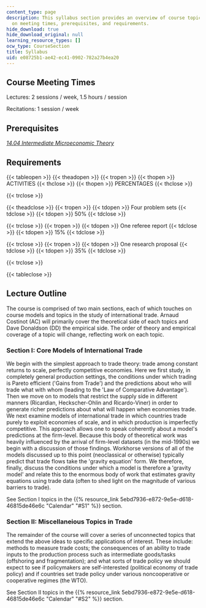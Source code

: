 ```yaml
---
content_type: page
description: This syllabus section provides an overview of course topics and information
  on meeting times, prerequisites, and requirements.
hide_download: true
hide_download_original: null
learning_resource_types: []
ocw_type: CourseSection
title: Syllabus
uid: e08725b1-ae42-ec41-0902-782a27b4ea20
---
```


Course Meeting Times
--------------------

Lectures: 2 sessions / week, 1.5 hours / session

Recitations: 1 session / week

Prerequisites
-------------

[_14.04 Intermediate Microeconomic Theory_](/courses/14-04-intermediate-microeconomic-theory-fall-2006)

Requirements
------------

{{< tableopen >}}
{{< theadopen >}}
{{< tropen >}}
{{< thopen >}}
ACTIVITIES
{{< thclose >}}
{{< thopen >}}
PERCENTAGES
{{< thclose >}}

{{< trclose >}}

{{< theadclose >}}
{{< tropen >}}
{{< tdopen >}}
Four problem sets
{{< tdclose >}}
{{< tdopen >}}
50%
{{< tdclose >}}

{{< trclose >}}
{{< tropen >}}
{{< tdopen >}}
One referee report
{{< tdclose >}}
{{< tdopen >}}
15%
{{< tdclose >}}

{{< trclose >}}
{{< tropen >}}
{{< tdopen >}}
One research proposal
{{< tdclose >}}
{{< tdopen >}}
35%
{{< tdclose >}}

{{< trclose >}}

{{< tableclose >}}

Lecture Outline
---------------

The course is comprised of two main sections, each of which touches on course models and topics in the study of international trade. Arnaud Costinot (AC) will primarily cover the theoretical side of each topics and Dave Donaldson (DD) the empirical side. The order of theory and empirical coverage of a topic will change, reflecting work on each topic.

### Section I: Core Models of International Trade

We begin with the simplest approach to trade theory: trade among constant returns to scale, perfectly competitive economies. Here we first study, in completely general production settings, the conditions under which trading is Pareto efficient ('Gains from Trade') and the predictions about who will trade what with whom (leading to the 'Law of Comparative Advantage'). Then we move on to models that restrict the supply side in different manners (Ricardian, Heckscher-Ohlin and Ricardo-Viner) in order to generate richer predictions about what will happen when economies trade. We next examine models of international trade in which countries trade purely to exploit economies of scale, and in which production is imperfectly competitive. This approach allows one to speak coherently about a model's predictions at the firm-level. Because this body of theoretical work was heavily influenced by the arrival of firm-level datasets (in the mid-1990s) we begin with a discussion of those findings. Workhorse versions of all of the models discussed up to this point (neoclassical or otherwise) typically predict that trade flows take the 'gravity equation' form. We therefore, finally, discuss the conditions under which a model is therefore a 'gravity model' and relate this to the enormous body of work that estimates gravity equations using trade data (often to shed light on the magnitude of various barriers to trade).

See Section I topics in the {{% resource_link 5ebd7936-e872-9e5e-d618-46815de46e6c "Calendar" "#S1" %}} section.

### Section II: Miscellaneious Topics in Trade

The remainder of the course will cover a series of unconnected topics that extend the above ideas to specific applications of interest. These include: methods to measure trade costs; the consequences of an ability to trade inputs to the production process such as intermediate goods/tasks (offshoring and fragmentation); and what sorts of trade policy we should expect to see if policymakers are self-interested (political economy of trade policy) and if countries set trade policy under various noncooperative or cooperative regimes (the WTO).

See Section II topics in the {{% resource_link 5ebd7936-e872-9e5e-d618-46815de46e6c "Calendar" "#S2" %}} section.